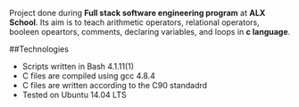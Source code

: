 Project done during **Full stack software engineering program** at **ALX School**.
Its aim is to teach arithmetic operators, relational operators, booleen opeartors, comments, declaring variables, and loops in **c language**.


##Technologies
* Scripts written in Bash 4.1.11(1)
* C files are compiled using gcc 4.8.4 
* C files are written according to the C90 standadrd
* Tested on Ubuntu 14.04 LTS
